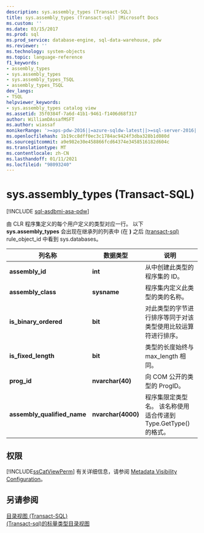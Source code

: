 ```yaml
---
description: sys.assembly_types (Transact-SQL)
title: sys.assembly_types (Transact-sql) |Microsoft Docs
ms.custom: ''
ms.date: 03/15/2017
ms.prod: sql
ms.prod_service: database-engine, sql-data-warehouse, pdw
ms.reviewer: ''
ms.technology: system-objects
ms.topic: language-reference
f1_keywords:
- assembly_types
- sys.assembly_types
- sys.assembly_types_TSQL
- assembly_types_TSQL
dev_langs:
- TSQL
helpviewer_keywords:
- sys.assembly_types catalog view
ms.assetid: 35f0384f-7a6d-41b1-9461-f1406d68f317
author: WilliamDAssafMSFT
ms.author: wiassaf
monikerRange: '>=aps-pdw-2016||=azure-sqldw-latest||>=sql-server-2016||>=sql-server-linux-2017||=azuresqldb-mi-current'
ms.openlocfilehash: 1b19cc8dff0ec3c1784ac9424f3dba328b1d080d
ms.sourcegitcommit: a9e982e30e458866fcd64374e3458516182d604c
ms.translationtype: MT
ms.contentlocale: zh-CN
ms.lasthandoff: 01/11/2021
ms.locfileid: "98093240"
---
```

# <a name="sysassembly_types-transact-sql"></a>sys.assembly_types (Transact-SQL)
[!INCLUDE [sql-asdbmi-asa-pdw](../../includes/applies-to-version/sql-asdbmi-asa-pdw.md)]

  由 CLR 程序集定义的每个用户定义的类型对应一行。 以下 **sys.assembly_types** 会出现在继承列的列表中 (在 **)** 之后 [&#40;transact-sql&#41;](../../relational-databases/system-catalog-views/sys-types-transact-sql.md) rule_object_id 中看到 sys.databases。  
  
|列名称|数据类型|说明|  
|-----------------|---------------|-----------------|  
|**assembly_id**|**int**|从中创建此类型的程序集的 ID。|  
|**assembly_class**|**sysname**|程序集内定义此类型的类的名称。|  
|**is_binary_ordered**|**bit**|对此类型的字节进行排序等同于对该类型使用比较运算符进行排序。|  
|**is_fixed_length**|**bit**|类型的长度始终与 max_length 相同。|  
|**prog_id**|**nvarchar(40)**|向 COM 公开的类型的 ProgID。|  
|**assembly_qualified_name**|**nvarchar(4000)**|程序集限定类型名。 该名称使用适合传递到 Type.GetType() 的格式。|  
  
## <a name="permissions"></a>权限  
 [!INCLUDE[ssCatViewPerm](../../includes/sscatviewperm-md.md)] 有关详细信息，请参阅 [Metadata Visibility Configuration](../../relational-databases/security/metadata-visibility-configuration.md)。  
  
## <a name="see-also"></a>另请参阅  
 [目录视图 (Transact-SQL)](../../relational-databases/system-catalog-views/catalog-views-transact-sql.md)   
 [&#40;Transact-sql&#41;的标量类型目录视图 ](../../relational-databases/system-catalog-views/scalar-types-catalog-views-transact-sql.md)  
  
  
